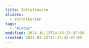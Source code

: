 ```yaml
---
title: Zettelkasten
aliases:
  - zettelkasten
tags:
  - "#index"
modified: 2024-10-13T14:58:23-07:00
created: 2024-03-22T17:27:42-07:00
---
```


